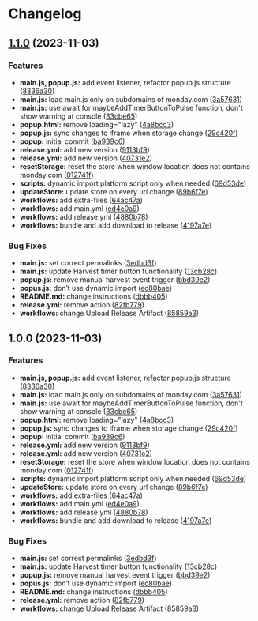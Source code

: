 # Changelog

## [1.1.0](https://github.com/timohubois/harvest-monday-integration-chrome-extension/compare/v1.0.0...v1.1.0) (2023-11-03)


### Features

* **main.js, popup.js:** add event listener, refactor popup.js structure ([8336a30](https://github.com/timohubois/harvest-monday-integration-chrome-extension/commit/8336a30f79e65c1f549a85b5daaa2ac38a349f55))
* **main.js:** load main.js only on subdomains of monday.com ([3a57631](https://github.com/timohubois/harvest-monday-integration-chrome-extension/commit/3a576316c9db7cad6a9c97ce9ccc926681dcfc58))
* **main.js:** use await for maybeAddTimerButtonToPulse function, don't show warning at console ([33cbe65](https://github.com/timohubois/harvest-monday-integration-chrome-extension/commit/33cbe65cd381fc8822c79eb8c77a1853d1284955))
* **popup.html:** remove loading="lazy" ([4a8bcc3](https://github.com/timohubois/harvest-monday-integration-chrome-extension/commit/4a8bcc359214f5c422ff1bb1167293512d03737c))
* **popup.js:** sync changes to iframe when storage change ([29c420f](https://github.com/timohubois/harvest-monday-integration-chrome-extension/commit/29c420f56362d174d80ef432dfe610842443bdec))
* **popup:** initial commit ([ba939c6](https://github.com/timohubois/harvest-monday-integration-chrome-extension/commit/ba939c667e3375fd4c2e5c8da723a477757f1e96))
* **release.yml:** add new version ([9113bf9](https://github.com/timohubois/harvest-monday-integration-chrome-extension/commit/9113bf950e5715e60c7eef75cd05d1531aab660f))
* **release.yml:** add new version ([40731e2](https://github.com/timohubois/harvest-monday-integration-chrome-extension/commit/40731e260fd99ba430e3a70c7b1100f064f5e78c))
* **resetStorage:** reset the store when window location does not contains monday.com ([012741f](https://github.com/timohubois/harvest-monday-integration-chrome-extension/commit/012741f08a33e405f6c62c7f0e9ec17e82e290d4))
* **scripts:** dynamic import platform script only when needed ([69d53de](https://github.com/timohubois/harvest-monday-integration-chrome-extension/commit/69d53de7f2349a995ddd23201747267828c5a483))
* **updateStore:** update store on every url change ([89b6f7e](https://github.com/timohubois/harvest-monday-integration-chrome-extension/commit/89b6f7e4e104dbffc80a8de63d55303d14cdb028))
* **workflows:** add extra-files ([64ac47a](https://github.com/timohubois/harvest-monday-integration-chrome-extension/commit/64ac47abbc7d9cf7f6949ab7af037cf474e3a07c))
* **workflows:** add main.yml ([ed4e0a9](https://github.com/timohubois/harvest-monday-integration-chrome-extension/commit/ed4e0a9faaea973df53ec3a9931485e411dc7bdf))
* **workflows:** add release.yml ([4880b78](https://github.com/timohubois/harvest-monday-integration-chrome-extension/commit/4880b780f6702213238c6b2cb063c77fc96b5a8f))
* **workflows:** bundle and add download to release ([4197a7e](https://github.com/timohubois/harvest-monday-integration-chrome-extension/commit/4197a7ed5911d2331a6eee1b1aa4875950b685b5))


### Bug Fixes

* **main.js:** set correct permalinks ([3edbd3f](https://github.com/timohubois/harvest-monday-integration-chrome-extension/commit/3edbd3fe567bc3c1206ad5448d8d74d401620652))
* **main.js:** update Harvest timer button functionality ([13cb28c](https://github.com/timohubois/harvest-monday-integration-chrome-extension/commit/13cb28c641a548b81828e325d8e078d813458370))
* **popup.js:** remove manual harvest event trigger ([bbd39e2](https://github.com/timohubois/harvest-monday-integration-chrome-extension/commit/bbd39e2d61a1451d1a76c6418f10e4619181b85e))
* **popus.js:** don’t use dynamic import ([ec80bae](https://github.com/timohubois/harvest-monday-integration-chrome-extension/commit/ec80bae0e37af76baa999af359dc347460bc2ed1))
* **README.md:** change instructions ([dbbb405](https://github.com/timohubois/harvest-monday-integration-chrome-extension/commit/dbbb405153241d762971c808cd44b3796de977ce))
* **release.yml:** remove action ([82fb779](https://github.com/timohubois/harvest-monday-integration-chrome-extension/commit/82fb7793fa0f4c8d3a3294b3ca8549058dab9b0b))
* **workflows:** change Upload Release Artifact ([85859a3](https://github.com/timohubois/harvest-monday-integration-chrome-extension/commit/85859a3c4d5d1a7cfa223734dfb1ba90e1d5cdc0))

## 1.0.0 (2023-11-03)


### Features

* **main.js, popup.js:** add event listener, refactor popup.js structure ([8336a30](https://github.com/timohubois/harvest-monday-integration-chrome-extension/commit/8336a30f79e65c1f549a85b5daaa2ac38a349f55))
* **main.js:** load main.js only on subdomains of monday.com ([3a57631](https://github.com/timohubois/harvest-monday-integration-chrome-extension/commit/3a576316c9db7cad6a9c97ce9ccc926681dcfc58))
* **main.js:** use await for maybeAddTimerButtonToPulse function, don't show warning at console ([33cbe65](https://github.com/timohubois/harvest-monday-integration-chrome-extension/commit/33cbe65cd381fc8822c79eb8c77a1853d1284955))
* **popup.html:** remove loading="lazy" ([4a8bcc3](https://github.com/timohubois/harvest-monday-integration-chrome-extension/commit/4a8bcc359214f5c422ff1bb1167293512d03737c))
* **popup.js:** sync changes to iframe when storage change ([29c420f](https://github.com/timohubois/harvest-monday-integration-chrome-extension/commit/29c420f56362d174d80ef432dfe610842443bdec))
* **popup:** initial commit ([ba939c6](https://github.com/timohubois/harvest-monday-integration-chrome-extension/commit/ba939c667e3375fd4c2e5c8da723a477757f1e96))
* **release.yml:** add new version ([9113bf9](https://github.com/timohubois/harvest-monday-integration-chrome-extension/commit/9113bf950e5715e60c7eef75cd05d1531aab660f))
* **release.yml:** add new version ([40731e2](https://github.com/timohubois/harvest-monday-integration-chrome-extension/commit/40731e260fd99ba430e3a70c7b1100f064f5e78c))
* **resetStorage:** reset the store when window location does not contains monday.com ([012741f](https://github.com/timohubois/harvest-monday-integration-chrome-extension/commit/012741f08a33e405f6c62c7f0e9ec17e82e290d4))
* **scripts:** dynamic import platform script only when needed ([69d53de](https://github.com/timohubois/harvest-monday-integration-chrome-extension/commit/69d53de7f2349a995ddd23201747267828c5a483))
* **updateStore:** update store on every url change ([89b6f7e](https://github.com/timohubois/harvest-monday-integration-chrome-extension/commit/89b6f7e4e104dbffc80a8de63d55303d14cdb028))
* **workflows:** add extra-files ([64ac47a](https://github.com/timohubois/harvest-monday-integration-chrome-extension/commit/64ac47abbc7d9cf7f6949ab7af037cf474e3a07c))
* **workflows:** add main.yml ([ed4e0a9](https://github.com/timohubois/harvest-monday-integration-chrome-extension/commit/ed4e0a9faaea973df53ec3a9931485e411dc7bdf))
* **workflows:** add release.yml ([4880b78](https://github.com/timohubois/harvest-monday-integration-chrome-extension/commit/4880b780f6702213238c6b2cb063c77fc96b5a8f))
* **workflows:** bundle and add download to release ([4197a7e](https://github.com/timohubois/harvest-monday-integration-chrome-extension/commit/4197a7ed5911d2331a6eee1b1aa4875950b685b5))


### Bug Fixes

* **main.js:** set correct permalinks ([3edbd3f](https://github.com/timohubois/harvest-monday-integration-chrome-extension/commit/3edbd3fe567bc3c1206ad5448d8d74d401620652))
* **main.js:** update Harvest timer button functionality ([13cb28c](https://github.com/timohubois/harvest-monday-integration-chrome-extension/commit/13cb28c641a548b81828e325d8e078d813458370))
* **popup.js:** remove manual harvest event trigger ([bbd39e2](https://github.com/timohubois/harvest-monday-integration-chrome-extension/commit/bbd39e2d61a1451d1a76c6418f10e4619181b85e))
* **popus.js:** don’t use dynamic import ([ec80bae](https://github.com/timohubois/harvest-monday-integration-chrome-extension/commit/ec80bae0e37af76baa999af359dc347460bc2ed1))
* **README.md:** change instructions ([dbbb405](https://github.com/timohubois/harvest-monday-integration-chrome-extension/commit/dbbb405153241d762971c808cd44b3796de977ce))
* **release.yml:** remove action ([82fb779](https://github.com/timohubois/harvest-monday-integration-chrome-extension/commit/82fb7793fa0f4c8d3a3294b3ca8549058dab9b0b))
* **workflows:** change Upload Release Artifact ([85859a3](https://github.com/timohubois/harvest-monday-integration-chrome-extension/commit/85859a3c4d5d1a7cfa223734dfb1ba90e1d5cdc0))
